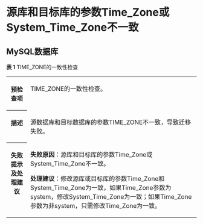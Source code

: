 # 源库和目标库的参数Time\_Zone或System\_Time\_Zone不一致<a name="drs_11_0023"></a>

## MySQL数据库<a name="section129755213237"></a>

**表 1**  TIME\_ZONE的一致性检查

<a name="table42025216558"></a>
<table><tbody><tr id="row35255255516"><th class="firstcol" valign="top" width="11%" id="mcps1.2.3.1.1"><p id="p8521452165515"><a name="p8521452165515"></a><a name="p8521452165515"></a><strong id="b1367155285519"><a name="b1367155285519"></a><a name="b1367155285519"></a>预检查项</strong></p>
</th>
<td class="cellrowborder" valign="top" width="89%" headers="mcps1.2.3.1.1 "><p id="p1341171725620"><a name="p1341171725620"></a><a name="p1341171725620"></a>TIME_ZONE的一致性检查。</p>
</td>
</tr>
<tr id="row567105212553"><th class="firstcol" valign="top" width="11%" id="mcps1.2.3.2.1"><p id="p184352155517"><a name="p184352155517"></a><a name="p184352155517"></a><strong id="b484145215557"><a name="b484145215557"></a><a name="b484145215557"></a>描述</strong></p>
</th>
<td class="cellrowborder" valign="top" width="89%" headers="mcps1.2.3.2.1 "><p id="p11524183955615"><a name="p11524183955615"></a><a name="p11524183955615"></a>源数据库和目标数据库的参数TIME_ZONE不一致，导致迁移失败。</p>
</td>
</tr>
<tr id="row398195218554"><th class="firstcol" valign="top" width="11%" id="mcps1.2.3.3.1"><p id="p798452185510"><a name="p798452185510"></a><a name="p798452185510"></a><strong id="b1998155216556"><a name="b1998155216556"></a><a name="b1998155216556"></a>失败提示及<strong id="b14490151682817"><a name="b14490151682817"></a><a name="b14490151682817"></a>处理建议</strong></strong></p>
</th>
<td class="cellrowborder" valign="top" width="89%" headers="mcps1.2.3.3.1 "><p id="p798115218552"><a name="p798115218552"></a><a name="p798115218552"></a><strong id="b3733349123219"><a name="b3733349123219"></a><a name="b3733349123219"></a>失败原因</strong>：源库和目标库的参数Time_Zone或System_Time_Zone不一致。</p>
<p id="p11403747153617"><a name="p11403747153617"></a><a name="p11403747153617"></a><strong id="b15395121810356"><a name="b15395121810356"></a><a name="b15395121810356"></a>处理建议</strong>：修改源库或目标库的参数Time_Zone和System_Time_Zone为一致，如果Time_Zone参数为system，修改System_Time_Zone为一致；如果Time_Zone参数为非system，只需修改Time_Zone为一致。</p>
</td>
</tr>
</tbody>
</table>

